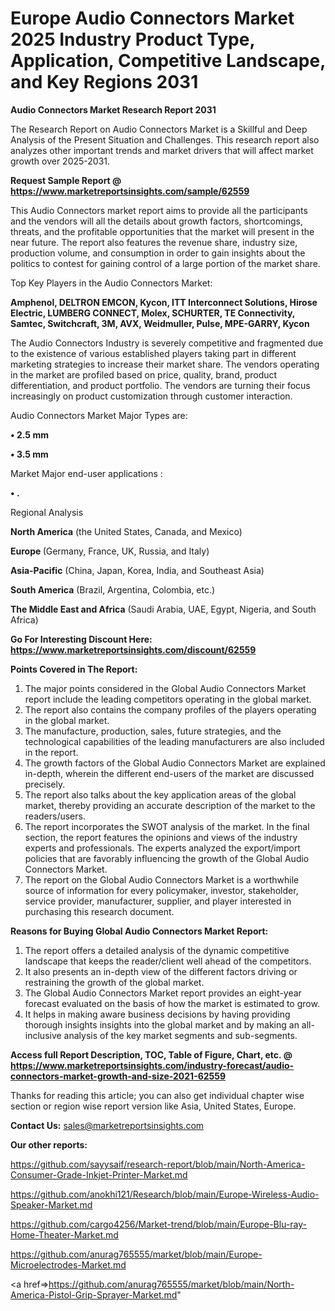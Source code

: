  # Europe Audio Connectors Market 2025 Industry Product Type, Application, Competitive Landscape, and Key Regions 2031

<strong>Audio Connectors Market Research Report 2031</strong>

The Research Report on Audio Connectors Market is a Skillful and Deep Analysis of the Present Situation and Challenges. This research report also analyzes other important trends and market drivers that will affect market growth over 2025-2031.

<strong>Request Sample Report @ <a href=https://www.marketreportsinsights.com/sample/62559>https://www.marketreportsinsights.com/sample/62559</a></strong>

This Audio Connectors market report aims to provide all the participants and the vendors will all the details about growth factors, shortcomings, threats, and the profitable opportunities that the market will present in the near future. The report also features the revenue share, industry size, production volume, and consumption in order to gain insights about the politics to contest for gaining control of a large portion of the market share.

Top Key Players in the Audio Connectors Market:

<strong>Amphenol, DELTRON EMCON, Kycon, ITT Interconnect Solutions, Hirose Electric, LUMBERG CONNECT, Molex, SCHURTER, TE Connectivity, Samtec, Switchcraft, 3M, AVX, Weidmuller, Pulse, MPE-GARRY, Kycon</strong>

The Audio Connectors Industry is severely competitive and fragmented due to the existence of various established players taking part in different marketing strategies to increase their market share. The vendors operating in the market are profiled based on price, quality, brand, product differentiation, and product portfolio. The vendors are turning their focus increasingly on product customization through customer interaction.

Audio Connectors Market Major Types are:

<strong>• 2.5 mm

• 3.5 mm</strong>

Market Major end-user applications :

<strong>• .</strong>

Regional Analysis

</u><strong><b>North America</b></strong> (the United States, Canada, and Mexico)

<strong><b>Europe </b></strong>(Germany, France, UK, Russia, and Italy)

<strong><b>Asia-Pacific</b></strong> (China, Japan, Korea, India, and Southeast Asia)

<strong><b>South America</b></strong> (Brazil, Argentina, Colombia, etc.)

<strong><b>The Middle East and Africa</b></strong> (Saudi Arabia, UAE, Egypt, Nigeria, and South Africa)

<strong>Go For Interesting Discount Here: <a href=https://www.marketreportsinsights.com/discount/62559>https://www.marketreportsinsights.com/discount/62559</a></strong>

<strong>Points Covered in The Report:</strong>
<ol>
  <li>The major points considered in the Global Audio Connectors Market report include the leading competitors operating in the global market.</li>
  <li>The report also contains the company profiles of the players operating in the global market.</li>
  <li>The manufacture, production, sales, future strategies, and the technological capabilities of the leading manufacturers are also included in the report.</li>
  <li>The growth factors of the Global Audio Connectors Market are explained in-depth, wherein the different end-users of the market are discussed precisely.</li>
  <li>The report also talks about the key application areas of the global market, thereby providing an accurate description of the market to the readers/users.</li>
  <li>The report incorporates the SWOT analysis of the market. In the final section, the report features the opinions and views of the industry experts and professionals. The experts analyzed the export/import policies that are favorably influencing the growth of the Global Audio Connectors Market.</li>
  <li>The report on the Global Audio Connectors Market is a worthwhile source of information for every policymaker, investor, stakeholder, service provider, manufacturer, supplier, and player interested in purchasing this research document.</li>
</ol>
<strong>Reasons for Buying Global Audio Connectors Market Report:</strong>

<ol>
  <li>The report offers a detailed analysis of the dynamic competitive landscape that keeps the reader/client well ahead of the competitors.</li>
  <li>It also presents an in-depth view of the different factors driving or restraining the growth of the global market.</li>
  <li>The Global Audio Connectors Market report provides an eight-year forecast evaluated on the basis of how the market is estimated to grow.</li>
  <li>It helps in making aware business decisions by having providing thorough insights insights into the global market and by making an all-inclusive analysis of the key market segments and sub-segments.</li>
</ol>
<strong>Access full Report Description, TOC, Table of Figure, Chart, etc. @ <a href=https://www.marketreportsinsights.com/industry-forecast/audio-connectors-market-growth-and-size-2021-62559>https://www.marketreportsinsights.com/industry-forecast/audio-connectors-market-growth-and-size-2021-62559</a></strong>


Thanks for reading this article; you can also get individual chapter wise section or region wise report version like Asia, United States, Europe.

<strong>Contact Us:</strong>
sales@marketreportsinsights.com

<strong>Our other reports:</strong>

<a href=https://github.com/sayysaif/research-report/blob/main/North-America-Consumer-Grade-Inkjet-Printer-Market.md>https://github.com/sayysaif/research-report/blob/main/North-America-Consumer-Grade-Inkjet-Printer-Market.md</a>

<a href=https://github.com/anokhi121/Research/blob/main/Europe-Wireless-Audio-Speaker-Market.md>https://github.com/anokhi121/Research/blob/main/Europe-Wireless-Audio-Speaker-Market.md</a>

<a href=https://github.com/cargo4256/Market-trend/blob/main/Europe-Blu-ray-Home-Theater-Market.md>https://github.com/cargo4256/Market-trend/blob/main/Europe-Blu-ray-Home-Theater-Market.md</a>

<a href=https://github.com/anurag765555/market/blob/main/Europe-Microelectrodes-Market.md>https://github.com/anurag765555/market/blob/main/Europe-Microelectrodes-Market.md</a>

<a href=>https://github.com/anurag765555/market/blob/main/North-America-Pistol-Grip-Sprayer-Market.md</a>"
